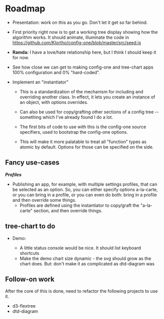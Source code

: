 # Roadmap

* Presentation: work on this as you go. Don't let it get so far behind.
* First priority right now is to get a working tree display 
  showing how the algorithm works. It should animate, illuminate
  the code in
  https://github.com/Klortho/config-one/blob/master/src/seed.js 
* **Ramda:** I have a love/hate relationship here, but I think I should keep it
  for now.

* See how close we can get to making config-one and tree-chart
  apps 100% configuration and 0% "hard-coded".

* Implement an "instantiator"
    * This is a standardization of the mechanism for 
      including and overriding another class. In effect, it lets you
      create an instance of an object, with options overrides.
    * Can also be used for copy/grafting other sections of a config
      tree -- something which I've already found I do a lot.
    * The first bits of code to use with this is the config-one
      source specifiers, used to bootstrap the config-one options.

    * This will make it more palatable to treat all "function" types as atomic
      by default. Options for those can be specified on the side.

## Fancy use-cases

***Profiles***

* Publishing an app, for example, with multiple settings profiles, that can be
  selected as an option. So, you can either specify options a-la-carte, or you
  can bring in a profile, or you can even do both: bring in a profile and then
  override some things.
    * Profiles are defined using the instantiator to copy/graft the "a-la-carte"
      section, and then override things.





## tree-chart to do

* Demo:

    - A little status console would be nice. It should list keyboard shortcuts
    - Make the demo chart size dynamic - the svg should grow as the chart
      does. But: don't make it as complicated as dtd-diagram was


## Follow-on work

After the core of this is done, need to refactor the following
projects to use it.

* d3-flextree
* dtd-diagram

